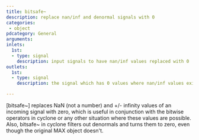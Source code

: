 ```yaml
---
title: bitsafe~
description: replace nan/inf and denormal signals with 0
categories:
 - object
pdcategory: General
arguments:
inlets:
  1st:
  - type: signal
    description: input signals to have nan/inf values replaced with 0
outlets:
  1st:
  - type: signal
    description: the signal which has 0 values where nan/inf values existed

---
```


[bitsafe~] replaces NaN (not a number) and +/- infinity values of an incoming signal with zero, which is useful in conjunction with the bitwise operators in cyclone or any other situation where these values are possible. Also, bitsafe~ in cyclone filters out denormals and turns them to zero, even though the original MAX object doesn't.

